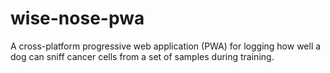 # wise-nose-pwa
A cross-platform progressive web application (PWA) for logging how well a dog can sniff cancer cells from a set of samples during training.
